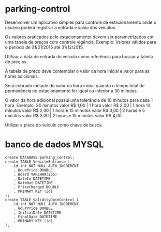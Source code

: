 # parking-control

Desenvolver um aplicativo simples para controle de estacionamento onde o usuário poderá registrar a entrada e saída dos veículos. 

Os valores praticados pelo estacionamento devem ser parametrizados em uma tabela de preços com controle vigência. Exemplo: Valores válidos para o período de 01/01/2015 até 31/12/2015.

Utilizar a data de entrada do veículo como referência para buscar a tabela de preç	os.

A tabela de preço deve contemplar o valor da hora inicial e valor para as horas adicionais.

Será cobrado metade do valor da hora inicial quando o tempo total de permanência no estacionamento for igual ou inferior a 30 minutos.

O valor da hora adicional possui uma tolerância de 10 minutos para cada 1 hora. Exemplo: 30 minutos valor R$ 1,00 | 1 hora valor R$ 2,00 | 1 hora 10 minutos valor R$ 2,00 | 1 hora e 15 minutos valor R$ 3,00 | 2 horas e 5 minutos valor R$ 3,00 | 2 horas e 15 minutos valor R$ 4,00.

Utilizar a placa do veículo como chave de busca. 

# banco de dados MYSQL
```
create DATABASE parking_control;
create TABLE VehicleEntrance (
	id int NOT NULL AUTO_INCREMENT
	, HourPrice DOUBLE
	, Board VARCHAR(255)
	, DateIn DATETIME
	, DateOut DATETIME
	, PriceCharged DOUBLE
	, PRIMARY KEY (id)
);
create TABLE ValidityDateControl (
	id int NOT NULL AUTO_INCREMENT
	, HourPrice DOUBLE
	, InitialDate DATETIME
	, FinalDate DATETIME
	, PRIMARY KEY (id)
);
```
